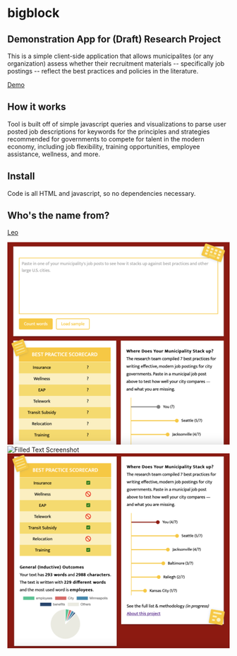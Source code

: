 # bigblock

## Demonstration App for (Draft) Research Project
This is a simple client-side application that allows municipalites (or any organization) assess whether their recruitment materials -- specifically job postings -- reflect the best practices and policies in the literature.

[Demo](https://abhinemani.com/bigblock/)

## How it works

Tool is built off of simple javascript queries and visualizations to parse user posted job descriptions for keywords for the principles and strategies recommended for governments to compete for talent in the modern economy, including job flexibility, training opportunities, employee assistance, wellness, and more. 

## Install

Code is all HTML and javascript, so no dependencies necessary.

## Who's the name from?
[Leo](https://www.youtube.com/watch?v=Vm9HZq53rqU)

![Top Screenshot](https://github.com/abhinemani/bigblock/blob/main/Screenshots/top.png?raw=true)
![Filled Text Screenshot](https://github.com/abhinemani/bigblock/blob/main/Screenshots/filled.png?raw=true)
![Bottom Charts Screenshot](https://github.com/abhinemani/bigblock/blob/main/Screenshots/bottom.png?raw=true)

